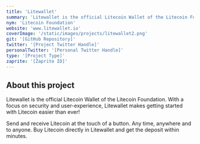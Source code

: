 ```yaml
---
title: 'Litewallet'
summary: 'Litewallet is the official Litecoin Wallet of the Litecoin Foundation.'
nym: 'Litecoin Foundation'
website: 'www.litewallet.io'
coverImage: '/static/images/projects/litewallet2.png'
git: '[GitHub Repository]'
twitter: '[Project Twitter Handle]'
personalTwitter: '[Personal Twitter Handle]'
type: '[Project Type]'
zaprite: '[Zaprite ID]'
---
```


## About this project

Litewallet is the official Litecoin Wallet of the Litecoin Foundation. With a focus on security and user-experience, Litewallet makes getting started with Litecoin easier than ever!

Send and receive Litecoin at the touch of a button. Any time, anywhere and to anyone. Buy Litecoin directly in Litewallet and get the deposit within minutes.